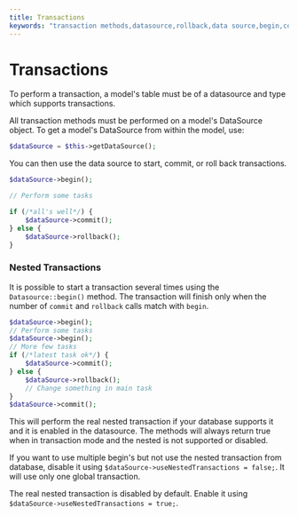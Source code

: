 ```yaml
---
title: Transactions
keywords: "transaction methods,datasource,rollback,data source,begin,commit,nested transaction"
---
```


# Transactions

To perform a transaction, a model's table must be of a datasource
and type which supports transactions.

All transaction methods must be performed on a model's DataSource
object. To get a model's DataSource from within the model, use:

```php
$dataSource = $this->getDataSource();

```

You can then use the data source to start, commit, or roll back
transactions.

```php
$dataSource->begin();

// Perform some tasks

if (/*all's well*/) {
    $dataSource->commit();
} else {
    $dataSource->rollback();
}

```

### Nested Transactions

It is possible to start a transaction several times using the
`Datasource::begin()` method. The transaction will finish only when
the number of `commit` and `rollback` calls match with `begin`.

```php
$dataSource->begin();
// Perform some tasks
$dataSource->begin();
// More few tasks
if (/*latest task ok*/) {
    $dataSource->commit();
} else {
    $dataSource->rollback();
    // Change something in main task
}
$dataSource->commit();

```

This will perform the real nested transaction if your database supports it and
it is enabled in the datasource. The methods will always return true when in
transaction mode and the nested is not supported or disabled.

If you want to use multiple begin's but not use the nested transaction from database,
disable it using `$dataSource->useNestedTransactions = false;`. It will use only
one global transaction.

The real nested transaction is disabled by default. Enable it using
`$dataSource->useNestedTransactions = true;`.

